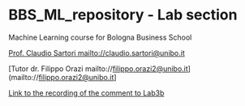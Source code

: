 # BBS_ML_repository - Lab section
 Machine Learning course for Bologna Business School

[Prof. Claudio Sartori mailto://claudio.sartori@unibo.it](mailto://claudio.sartori@unibo.it)

[Tutor dr. Filippo Orazi mailto://filippo.orazi2@unibo.it](mailto://filippo.orazi2@unibo.it]

[Link to the recording of the comment to Lab3b](https://we.tl/t-aAHKryOVyA)
